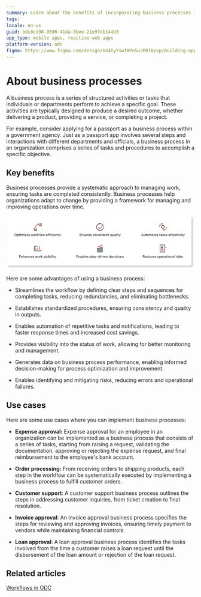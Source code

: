 ```yaml
---
summary: Learn about the benefits of incorporating business processes into your organization
tags:
locale: en-us
guid: bdc0cd98-9506-41da-8bee-21e97eb144b3
app_type: mobile apps, reactive web apps
platform-version: odc
figma: https://www.figma.com/design/6G4tyYswfWPn5uJPDlBpvp/Building-apps?node-id=5631-492
---
```


# About business processes

A business process is a series of structured activities or tasks that individuals or departments perform to achieve a specific goal. These activities are typically designed to produce a desired outcome, whether delivering a product, providing a service, or completing a project. 

For example, consider applying for a passport as a business process within a government agency. Just as a passport app involves several steps and interactions with different departments and officials, a business process in an organization comprises a series of tasks and procedures to accomplish a specific objective.

## Key benefits 

Business processes provide a systematic approach to managing work, ensuring tasks are completed consistently. Business processes help organizations adapt to change by providing a framework for managing and improving operations over time.

![Diagram of how business processes can help an organization](images/business-process-advantages-diag.png "Benefits of business processes")

Here are some advantages of using a business process:

* Streamlines the workflow by defining clear steps and sequences for completing tasks, reducing redundancies, and eliminating bottlenecks. 

* Establishes standardized procedures, ensuring consistency and quality in outputs.

* Enables automation of repetitive tasks and notifications, leading to faster response times and increased cost savings.

* Provides visibility into the status of work, allowing for better monitoring and management.

* Generates data on business process performance, enabling informed decision-making for process optimization and improvement.

* Enables identifying and mitigating risks, reducing errors and operational failures.

## Use cases

Here are some use cases where you can implement business processes:

* **Expense approval:** Expense approval for an employee in an organization can be implemented as a business process that consists of a series of tasks, starting from raising a request, validating the documentation, approving or rejecting the expense request, and final reimbursement to the employee's bank account.

* **Order processing:** From receiving orders to shipping products, each step in the workflow can be systematically executed by implementing a business process to fulfill customer orders.

* **Customer support**: A customer support business process outlines the steps in addressing customer inquiries, from ticket creation to final resolution.

* **Invoice approval**: An invoice approval business process specifies the steps for reviewing and approving invoices, ensuring timely payment to vendors while maintaining financial controls.

* **Loan approval**: A loan approval business process identifies the tasks involved from the time a customer raises a loan request until the disbursement of the loan amount or rejection of the loan request.

## Related articles 

[Workflows in ODC](workflows-in-odc.md)


